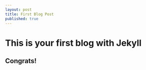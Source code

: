 ```yaml
---
layout: post
title: First Blog Post
published: true
---
```


# This is your first blog with Jekyll

## Congrats!